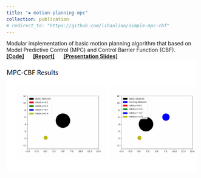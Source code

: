 ```yaml
---
title: "▪ motion-planning-mpc"
collection: publication
# redirect_to: "https://github.com/lihanlian/simple-mpc-cbf"
---
```

Modular implementation of basic motion planning algorithm that based on Model Predictive Control (MPC) and Control Barrier Function (CBF).<br/> 
<i class="fa-brands fa-github"></i> [**[Code]**](https://github.com/lihanlian/motion-planning-mpc) &nbsp;&nbsp;&nbsp;&nbsp;
<i class="fa-solid fa-file"></i> [**[Report]**](/files/report-simple-mpc-cbf.pdf) &nbsp;&nbsp;&nbsp;&nbsp;
<i class="fa-solid fa-file"></i> [**[Presentation Slides]**](/files/presentation-simple-mpc-cbf.pdf) <br>
<img src='/images/project-simple-mpc-cbf.gif'>